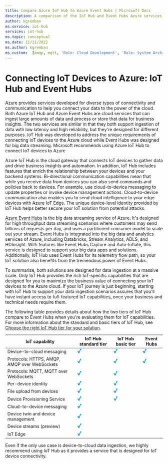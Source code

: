 ```yaml
---
title: Compare Azure IoT Hub to Azure Event Hubs | Microsoft Docs
description: A comparison of the IoT Hub and Event Hubs Azure services highlighting functional differences and use cases. The comparison includes supported protocols, device management, monitoring, and file uploads.
author: kgremban
ms.service: iot-hub
services: iot-hub
ms.topic: conceptual
ms.date: 11/21/2022
ms.author: kgremban
ms.custom:  [amqp, mqtt, 'Role: Cloud Development', 'Role: System Architecture']
---
```


# Connecting IoT Devices to Azure: IoT Hub and Event Hubs

Azure provides services developed for diverse types of connectivity and communication to help you connect your data to the power of the cloud. Both Azure IoT Hub and Azure Event Hubs are cloud services that can ingest large amounts of data and process or store that data for business insights. The two services are similar in that they both support ingestion of data with low latency and high reliability, but they're designed for different purposes. IoT Hub was developed to address the unique requirements of connecting IoT devices to the Azure cloud while Event Hubs was designed for big data streaming. Microsoft recommends using Azure IoT Hub to connect IoT devices to Azure

Azure IoT Hub is the cloud gateway that connects IoT devices to gather data and drive business insights and automation. In addition, IoT Hub includes features that enrich the relationship between your devices and your backend systems. Bi-directional communication capabilities mean that while you receive data from devices you can also send commands and policies back to devices. For example, use cloud-to-device messaging to update properties or invoke device management actions. Cloud-to-device communication also enables you to send cloud intelligence to your edge devices with Azure IoT Edge. The unique device-level identity provided by IoT Hub helps better secure your IoT solution from potential attacks. 

[Azure Event Hubs](../event-hubs/event-hubs-about.md) is the big data streaming service of Azure. It's designed for high throughput data streaming scenarios where customers may send billions of requests per day, and uses a partitioned consumer model to scale out your stream. Event Hubs is integrated into the big data and analytics services of Azure, including Databricks, Stream Analytics, ADLS, and HDInsight. With features like Event Hubs Capture and Auto-Inflate, this service is designed to support your big data apps and solutions. Additionally, IoT Hub uses Event Hubs for its telemetry flow path, so your IoT solution also benefits from the tremendous power of Event Hubs.

To summarize, both solutions are designed for data ingestion at a massive scale. Only IoT Hub provides the rich IoT-specific capabilities that are designed for you to maximize the business value of connecting your IoT devices to the Azure cloud.  If your IoT journey is just beginning, starting with IoT Hub to support your data ingestion scenarios assures that you'll have instant access to full-featured IoT capabilities, once your business and technical needs require them.

The following table provides details about how the two tiers of IoT Hub compare to Event Hubs when you're evaluating them for IoT capabilities. For more information about the standard and basic tiers of IoT Hub, see [Choose the right IoT Hub tier for your solution](iot-hub-scaling.md).

| IoT capability | IoT Hub standard tier | IoT Hub basic tier | Event Hubs |
| --- | --- | --- | --- |
| Device-to-cloud messaging | ![Check][checkmark] | ![Check][checkmark] | ![Check][checkmark] |
| Protocols: HTTPS, AMQP, AMQP over WebSockets | ![Check][checkmark] | ![Check][checkmark] | ![Check][checkmark] |
| Protocols: MQTT, MQTT over WebSockets | ![Check][checkmark] | ![Check][checkmark] |  |
| Per-device identity | ![Check][checkmark] | ![Check][checkmark] |  |
| File upload from devices | ![Check][checkmark] | ![Check][checkmark] |  |
| Device Provisioning Service | ![Check][checkmark] | ![Check][checkmark] |  |
| Cloud-to-device messaging | ![Check][checkmark] |  |  |
| Device twin and device management | ![Check][checkmark] |  |  |
| Device streams (preview) | ![Check][checkmark] |  |  |
| IoT Edge | ![Check][checkmark] |  |  |

Even if the only use case is device-to-cloud data ingestion, we highly recommend using IoT Hub as it provides a service that is designed for IoT device connectivity. 

[checkmark]: ./media/iot-hub-compare-event-hubs/ic195031.png